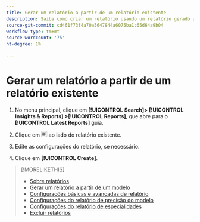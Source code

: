 ```yaml
---
title: Gerar um relatório a partir de um relatório existente
description: Saiba como criar um relatório usando um relatório gerado anteriormente.
source-git-commit: cd461f73f4a70a5647844a6075ba1c65d64a9b04
workflow-type: tm+mt
source-wordcount: '75'
ht-degree: 1%

---
```


# Gerar um relatório a partir de um relatório existente

1. No menu principal, clique em **[!UICONTROL Search]> [!UICONTROL Insights & Reports] >[!UICONTROL Reports]**, que abre para o **[!UICONTROL Latest Reports]** guia.

1. Clique em ![Botão Criar semelhante](/help/search-social-commerce/assets/create-similar.png "Botão Criar semelhante") ao lado do relatório existente.

1. Edite as configurações do relatório, se necessário.

1. Clique em **[!UICONTROL Create]**.

>[!MORELIKETHIS]
>
>* [Sobre relatórios](/help/search-social-commerce/reports/report-about.md)
>* [Gerar um relatório a partir de um modelo](/help/search-social-commerce/reports/management/report-generate-from-template.md)
>* [Configurações básicas e avançadas de relatório](/help/search-social-commerce/reports/management/basic-advanced/basic-advanced-report-settings.md)
>* [Configurações do relatório de precisão do modelo](/help/search-social-commerce/reports/management/model-accuracy/model-accuracy-report-settings.md)
>* [Configurações do relatório de especialidades](/help/search-social-commerce/reports/management/specialty/specialty-report-settings.md)
>* [Excluir relatórios](/help/search-social-commerce/reports/management/report-delete.md)

